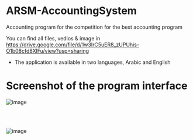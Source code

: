 # ARSM-AccountingSystem
Accounting program for the competition for the best accounting program

You can find all files, vedios & image in https://drive.google.com/file/d/1w3IrC5uER8_zUPUhis-O1b08cfd8XlFu/view?usp=sharing

* The application is available in two languages, Arabic and English
# Screenshot of the program interface
![image](https://user-images.githubusercontent.com/102483320/227710094-2de3b58f-11cb-4019-a4c3-a46ff50e691f.png)

<br><br>

![image](https://user-images.githubusercontent.com/102483320/227710097-9497ba67-8094-420a-abae-6137bcb2cf53.png)

